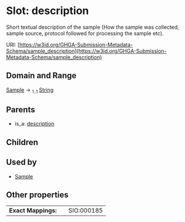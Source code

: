 
# Slot: description


Short textual description of the sample (How the sample was collected, sample source, protocol followed for processing the sample etc).

URI: [https://w3id.org/GHGA-Submission-Metadata-Schema/sample_description](https://w3id.org/GHGA-Submission-Metadata-Schema/sample_description)


## Domain and Range

[Sample](Sample.md) &#8594;  <sub>1..1</sub> [String](types/String.md)

## Parents

 *  is_a: [description](description.md)

## Children


## Used by

 * [Sample](Sample.md)

## Other properties

|  |  |  |
| --- | --- | --- |
| **Exact Mappings:** | | SIO:000185 |

